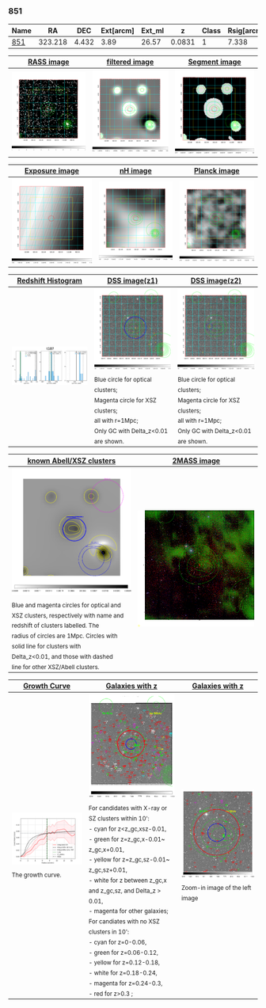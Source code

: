 <div STYLE="page-break-after: always;"></div>

### 851

|Name          |RA          |DEC      | Ext[arcm] | Ext_ml | z    | Class| Rsig[arcmin] | CRsig[c/s] | CR500[c/s] | R500[Mpc] |L500[erg/s]|F500[erg/s/cm^2]| M500[Msun]|Tx[keV]|beta|GC(XSZ,Delta_z<0.01)| GC(OPT,Delta_z<0.01)|GC|alias|
|--------------|------------|------------|---|---|-----------|--------|------|------|----|----|----|----|----|----|----|----|----|----|---|
|[851](script/851.md)     | 323.218       | 4.432       | 3.89    | 26.57   | 0.0831 | 1   | 7.338 |0.074 |0.073 |0.681 |2.208e+43 |1.290e-12 |9.709e+13 |2.157 |1.938 |-, |redMaPPer, |-, |t187|

|[RASS image](../image/851/851_img.pdf)|[filtered image](../image/851/851_fil.pdf)|[Segment image](../image/851/851_seg.pdf)|
|-------------------|--------------------|-------------------|
| <img src="../image/851/851_img.png" width="300">  | <img src="../image/851/851_fil.png" width="300">   | <img src="../image/851/851_seg.png" width="300">  |

|[Exposure image](../image/851/851_mex.pdf)| [nH image](../image/851/851_nh.pdf)| [Planck image](../image/851/851_p.pdf)|
|-------------------|--------------------|-------------------|
|<img src="../image/851/851_mex.png" width="300">   | <img src="../image/851/851_nh.png" width="300">    | <img src="../image/851/851_p.png" width="300"> |

|[Redshift Histogram](../image/851/851_zg.pdf) | [DSS image(z1)](../image/851/851_dss_z1.pdf)      |  [DSS image(z2)](../image/851/851_dss_z2.pdf)    |
|-------------------|--------------------|-------------------|
|<img src="../image/851/851_zg.png" width="300"> |<img src="../image/851/851_dss_z1.png" width="300"> <sub><br>Blue circle for optical clusters; <br>Magenta circle for XSZ clusters; <br>all with r=1Mpc; <br>Only GC with Delta_z<0.01 are shown. </sub>| <img src="../image/851/851_dss_z2.png" width="300"><sub><br>Blue circle for optical clusters; <br>Magenta circle for XSZ clusters; <br>all with r=1Mpc; <br>Only GC with Delta_z<0.01 are shown. </sub> |

|[known Abell/XSZ clusters](../image/851/851_m.pdf) | [2MASS image](../image/851/851_2mass.pdf)      |
|-------------------|-------------------|
|<img src=../image/851/851_m.png width="300"> <sub><br>Blue and magenta circles for optical and <br>XSZ clusters, respectively with name and <br>redshift of clusters labelled. The <br>radius of circles are 1Mpc. Circles with <br>solid line for clusters with <br>Delta_z<0.01, and those with dashed <br>line for other XSZ/Abell clusters.        </sub>|<img src="../image/851/851_2mass.png" width="300">  |

|[Growth Curve](../image/851/851_gca_all.png) |[Galaxies with z](../image/851/851_opt_ned.pdf) |[Galaxies with z](../image/851/851_opt_ned_zoom.pdf) |
|-------------------|-------------------|-------------------|
| <img src="../image/851/851_gca_all.png" width="300"> <sub><br>The growth curve.</sub>| <img src=../image/851/851_opt_ned.png width="300"> <br><sub> For candidates with X-ray or SZ clusters within 10': <br> - cyan for z<z_gc,xsz-0.01, <br> - green for z=z_gc,x-0.01~ z_gc,x+0.01, <br> - yellow for z=z_gc,sz-0.01~ z_gc,sz+0.01, <br> - white for z between z_gc,x and z_gc,sz, and Delta_z > 0.01, <br> - magenta for other galaxies; <br>For candiates with no XSZ clusters in 10': <br> - cyan for z=0-0.06, <br> - green for z=0.06-0.12, <br> - yellow for z=0.12-0.18, <br> - white for z=0.18-0.24, <br> - magenta for z=0.24-0.3, <br> - red for z>0.3 ;  </sub>|<img src=../image/851/851_opt_ned_zoom.png width="300">  <br><sub> Zoom-in image of the left image</sub>|




